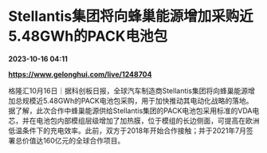 # Stellantis集团将向蜂巢能源增加采购近5.48GWh的PACK电池包

**2023-10-16 04:11**

**https://www.gelonghui.com/live/1248704**

格隆汇10月16日｜据科创板日报，全球汽车制造商Stellantis集团将向蜂巢能源增加总规模近5.48GWh的PACK电池包采购，用于加快推动其电动化战略的落地。据了解，此次合作中蜂巢能源供给Stellantis集团的PACK电池包采用标准的VDA电芯，并在电池包内部模组层级增加了加热膜，位于模组的长边侧面，可提高在欧洲低温条件下的充电效率。此前，双方于2018年开始合作接触；并于2021年7月签署总价值达160亿元的全球合作项目。